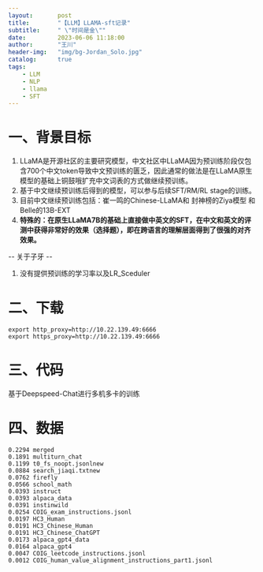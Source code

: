 ```yaml
---
layout:       post
title:        "【LLM】LLAMA-sft记录"
subtitle:     " \"时间是金\""
date:         2023-06-06 11:18:00
author:       "王川"
header-img:   "img/bg-Jordan_Solo.jpg"
catalog:      true
tags:
    - LLM
    - NLP
    - llama
    - SFT
---
```


# 一、背景目标

1. LLaMA是开源社区的主要研究模型，中文社区中LLaMA因为预训练阶段仅包含700个中文token导致中文预训练的匮乏，因此通常的做法是在LLaMA原生模型的基础上铜鼓哦扩充中文词表的方式做继续预训练。
2. 基于中文继续预训练后得到的模型，可以参与后续SFT/RM/RL stage的训练。
3. 目前中文继续预训练包括：崔一鸣的Chinese-LLaMA和 封神榜的Ziya模型 和Belle的13B-EXT
4. **特殊的：在原生LLaMA7B的基础上直接做中英文的SFT，在中文和英文的评测中获得非常好的效果（选择题），即在跨语言的理解层面得到了很强的对齐效果。**

-- 关于子牙 --
1. 没有提供预训练的学习率以及LR_Sceduler

# 二、下载

    export http_proxy=http://10.22.139.49:6666
    export https_proxy=http://10.22.139.49:6666

# 三、代码

基于Deepspeed-Chat进行多机多卡的训练

# 四、数据

    0.2294 merged
    0.1891 multiturn_chat
    0.1199 t0_fs_noopt.jsonlnew
    0.0884 search_jiaqi.txtnew
    0.0762 firefly
    0.0566 school_math
    0.0393 instruct
    0.0393 alpaca_data
    0.0391 instinwild
    0.0254 COIG_exam_instructions.jsonl
    0.0197 HC3_Human
    0.0191 HC3_Chinese_Human
    0.0191 HC3_Chinese_ChatGPT
    0.0173 alpaca_gpt4_data
    0.0164 alpaca_gpt4
    0.0047 COIG_leetcode_instructions.jsonl
    0.0012 COIG_human_value_alignment_instructions_part1.jsonl
